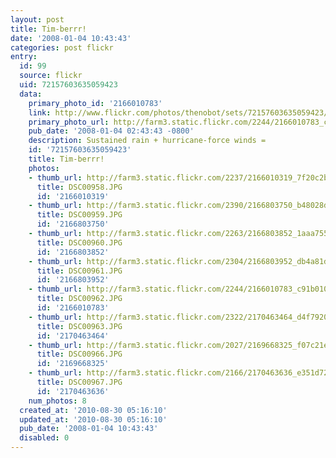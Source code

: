 ```yaml
---
layout: post
title: Tim-berrr!
date: '2008-01-04 10:43:43'
categories: post flickr
entry:
  id: 99
  source: flickr
  uid: 72157603635059423
  data:
    primary_photo_id: '2166010783'
    link: http://www.flickr.com/photos/thenobot/sets/72157603635059423/
    primary_photo_url: http://farm3.static.flickr.com/2244/2166010783_c91b010c28_m.jpg
    pub_date: '2008-01-04 02:43:43 -0800'
    description: Sustained rain + hurricane-force winds =
    id: '72157603635059423'
    title: Tim-berrr!
    photos:
    - thumb_url: http://farm3.static.flickr.com/2237/2166010319_7f20c2b7b4_s.jpg
      title: DSC00958.JPG
      id: '2166010319'
    - thumb_url: http://farm3.static.flickr.com/2390/2166803750_b48028d879_s.jpg
      title: DSC00959.JPG
      id: '2166803750'
    - thumb_url: http://farm3.static.flickr.com/2263/2166803852_1aaa755646_s.jpg
      title: DSC00960.JPG
      id: '2166803852'
    - thumb_url: http://farm3.static.flickr.com/2304/2166803952_db4a81d78a_s.jpg
      title: DSC00961.JPG
      id: '2166803952'
    - thumb_url: http://farm3.static.flickr.com/2244/2166010783_c91b010c28_s.jpg
      title: DSC00962.JPG
      id: '2166010783'
    - thumb_url: http://farm3.static.flickr.com/2322/2170463464_d4f7920e46_s.jpg
      title: DSC00963.JPG
      id: '2170463464'
    - thumb_url: http://farm3.static.flickr.com/2027/2169668325_f07c21eb7a_s.jpg
      title: DSC00966.JPG
      id: '2169668325'
    - thumb_url: http://farm3.static.flickr.com/2166/2170463636_e351d726a1_s.jpg
      title: DSC00967.JPG
      id: '2170463636'
    num_photos: 8
  created_at: '2010-08-30 05:16:10'
  updated_at: '2010-08-30 05:16:10'
  pub_date: '2008-01-04 10:43:43'
  disabled: 0
---
```

